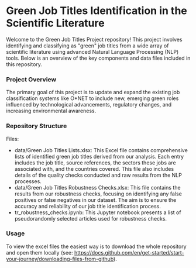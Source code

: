 # Green Job Titles Identification in the Scientific Literature

Welcome to the Green Job Titles Project repository! This project involves identifying and classifying as "green" job titles from a wide array of scientific literature using advanced Natural Language Processing (NLP) tools. Below is an overview of the key components and data files included in this repository.

### Project Overview
The primary goal of this project is to update and expand the existing job classification systems like O*NET to include new, emerging green roles influenced by technological advancements, regulatory changes, and increasing environmental awareness.

### Repository Structure
Files:
- data/Green Job Titles Lists.xlsx: This Excel file contains comprehensive lists of identified green job titles derived from our analysis. Each entry includes the job title, source references, the sectors these jobs are associated with, and the countries covered. This file also includes details of the quality checks conducted and raw results from the NLP processes.
- data/Green Job Titles Robustness Checks.xlsx: This file contains the results from our robustness checks, focusing on identifying any false positives or false negatives in our dataset. The aim is to ensure the accuracy and reliability of our job title identification process.
- tr_robustness_checks.ipynb: This Jupyter notebook presents a list of pseudorandomly selected articles used for robustness checks.

### Usage
To view the excel files the easiest way is to download the whole repository and open them locally (see: https://docs.github.com/en/get-started/start-your-journey/downloading-files-from-github). 

